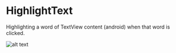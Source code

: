 # HighlightText
Highlighting a word of TextView content (android) when that word is clicked.

![alt text](https://lh3.googleusercontent.com/-2MsQAPxgSHE/WwAj5-ExCFI/AAAAAAAABEw/dUK2XzcHodIIHTdaFfFj8GvHisWUKRMUACL0BGAYYCw/h1920/4564666766750791342%253Faccount_id%253D5)
